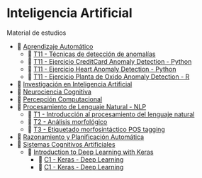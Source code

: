 # Inteligencia Artificial
Material de estudios

- 📁 [Aprendizaje Automático](/Aprendizaje%20Automático/)
  - 📄 [T11 - Técnicas de detección de anomalías]()
  - 📜 [T11 - Ejercicio CreditCard Anomaly Detection - Python]()
  - 📜 [T11 - Ejercicio Heart Anomaly Detection - Python]()
  - 📜 [T11 - Ejercicio Planta de Oxido Anomaly Detection - R]()
- 📁 [Investigación en Inteligencia Artificial](/Investigación%20en%20inteligencia%20Artificial)
- 📁 [Neurociencia Cognitiva]()
- 📁 [Percepción Computacional](/Percepción%20Computacional/)
- 📁 [Procesamiento de Lenguaje Natural - NLP](/Procesamiento%20de%20Lenguaje%20Natural/)
  - 📄 [T1 - Introducción al procesamiento del lenguaje natural](/)
  - 📄 [T2 - Análisis morfológico](/)
  - 📄 [T3 - Etiquetado morfosintáctico POS tagging](/)
- 📁 [Razonamiento y Planificación Automática]()
- 📁 [Sistemas Cognitivos Artificiales](/Sistemas%20Cognitivos%20Artificiales/)
  - 📁 [Introduction to Deep Learning with Keras](/Sistemas%20Cognitivos%20Artificiales/Introduction%20to%20Deep%20Learning%20with%20Keras/)
    - 📄 [C1 - Keras - Deep Learning](/Sistemas%20Cognitivos%20Artificiales/Introduction%20to%20Deep%20Learning%20with%20Keras/C1%20-%20Introducing%20Keras.md)
    - 📄 [C1 - Keras - Deep Learning](/Sistemas%20Cognitivos%20Artificiales/Introduction%20to%20Deep%20Learning%20with%20Keras/C2%20-%20Going%20Deeper.md)


<!-- 

https://github.com/ikatyang/emoji-cheat-sheet/blob/master/README.md 

-->